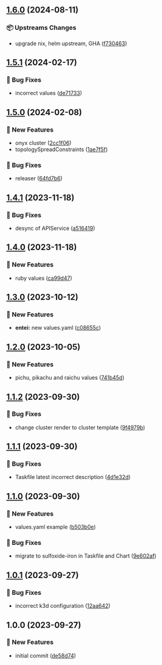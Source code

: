 ## [1.6.0](https://github.com/AtomiCloud/sulfoxide.iron/compare/v1.5.1...v1.6.0) (2024-08-11)


### 📦 Upstreams Changes

* upgrade nix, helm upstream, GHA ([f730463](https://github.com/AtomiCloud/sulfoxide.iron/commit/f730463019c9e27ba0fd67965672ac8e647561be))

## [1.5.1](https://github.com/AtomiCloud/sulfoxide.iron/compare/v1.5.0...v1.5.1) (2024-02-17)


### 🐛 Bug Fixes

* incorrect values ([de71733](https://github.com/AtomiCloud/sulfoxide.iron/commit/de71733415f22091074db2f343cad068f8bf5480))

## [1.5.0](https://github.com/AtomiCloud/sulfoxide.iron/compare/v1.4.1...v1.5.0) (2024-02-08)


### 🚀 New Features

* onyx cluster ([2cc1f06](https://github.com/AtomiCloud/sulfoxide.iron/commit/2cc1f063227290563a532ca27abbc5e0dbdac02f))
* topologySpreadConstraints ([1ae7f5f](https://github.com/AtomiCloud/sulfoxide.iron/commit/1ae7f5f03ec74e4dc886944f417c97e8352755dc))


### 🐛 Bug Fixes

* releaser ([64fd7b6](https://github.com/AtomiCloud/sulfoxide.iron/commit/64fd7b6f0a7874f27f0cf5e9a18a88ef4a9d9d52))

## [1.4.1](https://github.com/AtomiCloud/sulfoxide.iron/compare/v1.4.0...v1.4.1) (2023-11-18)


### 🐛 Bug Fixes

* desync of APIService ([a516419](https://github.com/AtomiCloud/sulfoxide.iron/commit/a516419515bc56786f994c3454e4dc1acfcb0731))

## [1.4.0](https://github.com/AtomiCloud/sulfoxide.iron/compare/v1.3.0...v1.4.0) (2023-11-18)


### 🚀 New Features

* ruby values ([ca99d47](https://github.com/AtomiCloud/sulfoxide.iron/commit/ca99d47e1fd2fed58f18e2a1917f53b00da6a607))

## [1.3.0](https://github.com/AtomiCloud/sulfoxide.iron/compare/v1.2.0...v1.3.0) (2023-10-12)


### 🚀 New Features

* **entei:** new values.yaml ([c08655c](https://github.com/AtomiCloud/sulfoxide.iron/commit/c08655c22a54175df0a5d87181076031d35c574a))

## [1.2.0](https://github.com/AtomiCloud/sulfoxide.iron/compare/v1.1.2...v1.2.0) (2023-10-05)


### 🚀 New Features

* pichu, pikachu and raichu values ([741b45d](https://github.com/AtomiCloud/sulfoxide.iron/commit/741b45de24ded03aa9cfff119cf9ba274f116c37))

## [1.1.2](https://github.com/AtomiCloud/sulfoxide.iron/compare/v1.1.1...v1.1.2) (2023-09-30)


### 🐛 Bug Fixes

* change cluster render to cluster template ([9f4979b](https://github.com/AtomiCloud/sulfoxide.iron/commit/9f4979be24b7fc3404cf2669f94c225ea4557094))

## [1.1.1](https://github.com/AtomiCloud/sulfoxide.iron/compare/v1.1.0...v1.1.1) (2023-09-30)


### 🐛 Bug Fixes

* Taskfile latest incorrect description ([4d1e32d](https://github.com/AtomiCloud/sulfoxide.iron/commit/4d1e32d1bcb6a316d0beab05c42b37ff4a5537c4))

## [1.1.0](https://github.com/AtomiCloud/sulfoxide.iron/compare/v1.0.1...v1.1.0) (2023-09-30)


### 🚀 New Features

* values.yaml example ([b503b0e](https://github.com/AtomiCloud/sulfoxide.iron/commit/b503b0e9586e25de06d8e3ee8af035b40190295b))


### 🐛 Bug Fixes

* migrate to sulfoxide-iron in Taskfile and Chart ([9e602af](https://github.com/AtomiCloud/sulfoxide.iron/commit/9e602af93bcd10262296cdb529f34720a5044769))

## [1.0.1](https://github.com/AtomiCloud/sulfoxide.iron/compare/v1.0.0...v1.0.1) (2023-09-27)


### 🐛 Bug Fixes

* incorrect k3d configuration ([12aa642](https://github.com/AtomiCloud/sulfoxide.iron/commit/12aa642d5bc679319d6066a63b18dd09cf987443))

## 1.0.0 (2023-09-27)


### 🚀 New Features

* initial commit ([de58d74](https://github.com/AtomiCloud/sulfoxide.iron/commit/de58d7402ff47c8dd6d1d15dd1bf522e70aca736))
